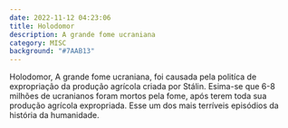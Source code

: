 ```yaml
---
date: 2022-11-12 04:23:06
title: Holodomor
description: A grande fome ucraniana
category: MISC
background: "#7AAB13"
---
```


Holodomor, A grande fome ucraniana, foi causada pela politíca de expropriação da produção agrícola criada por Stálin. Esima-se que 6-8 milhões de ucranianos foram mortos pela fome, após terem toda sua produção agrícola expropriada. Esse um dos mais terríveis episódios da história da humanidade.